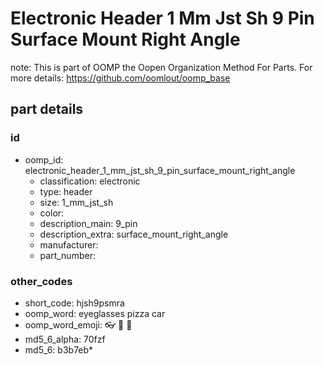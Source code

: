 # Electronic Header 1 Mm Jst Sh 9 Pin Surface Mount Right Angle  

note: This is part of OOMP the Oopen Organization Method For Parts. For more details: https://github.com/oomlout/oomp_base

##  part details





### id
* oomp_id: electronic_header_1_mm_jst_sh_9_pin_surface_mount_right_angle
  * classification: electronic
  * type: header
  * size: 1_mm_jst_sh
  * color: 
  * description_main: 9_pin
  * description_extra: surface_mount_right_angle
  * manufacturer: 
  * part_number: 

### other_codes
* short_code: hjsh9psmra
* oomp_word: eyeglasses pizza car
* oomp_word_emoji: :eyeglasses: :pizza: :car:
* md5_6_alpha: 70fzf
* md5_6: b3b7eb* 
